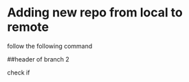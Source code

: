 # Adding new repo from local to remote 

follow the following command

##header of branch 2

check if
